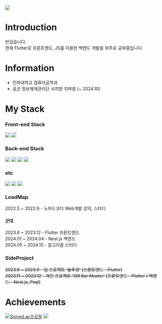 <img src="https://capsule-render.vercel.app/api?type=waving&color=timeGradient&height=220&section=header&text=SMpringles24&fontSize=80" />

# Introduction
반갑습니다.     
현재 Flutter로 프론트엔드, JS를 이용한 백엔드 개발을 위주로 공부중입니다.

# Information
- 인하대학교 컴퓨터공학과 
- 공군 정보체계관리단 사지방 지박령 (~ 2024.10) 

# My Stack
### Front-end Stack
<div>
   <img src="https://img.shields.io/badge/Dart-0175C2?style=flat&logo=Dart&logoColor=white"/>
   <img src="https://img.shields.io/badge/Flutter-02569B?style=flat&logo=flutter&logoColor=white"/>
</div>

### Back-end Stack
<div>
   <img src="https://img.shields.io/badge/javascript-F7DF1E?style=flat&logo=javascript&logoColor=white"/>
   <img src="https://img.shields.io/badge/typescript-3178C6?style=flat&logo=typescript&logoColor=white"/>
   <img src="https://img.shields.io/badge/express-000000?style=flat&logo=express&logoColor=white"/>
   <img src="https://img.shields.io/badge/NestJS-E0234E?style=flat&logo=NestJS&logoColor=white"/>
   
</div>

### etc
<div>
   <img src="https://img.shields.io/badge/nginx-009639?style=flat&logo=nginx&logoColor=white"/>
   <img src="https://img.shields.io/badge/postgresql-4169E1?style=flat&logo=postgresql&logoColor=white"/>
   <img src="https://img.shields.io/badge/MySQL-4479A1?style=flat&logo=MySQL&logoColor=white"/>
</div>

### LoadMap
2022.5 ~ 2022.9 - 노마드코더 Web개발 강의, 스터디
#### 군대
2023.6 ~ 2023.12 - Flutter 프론트엔드   
2024.01 ~ 2024.04 - Nest.js 백엔드   
2024.05 ~ 2024.10 - 알고리즘 스터디


### SideProject
~~2023.6 ~ 2023.9 - 팀 프로젝트 '술주정' [프론트엔드 - Flutter]~~   
~~2023.11 ~ 2023.12 - 개인 프로젝트 'SM Bar Master' [프론트엔드 - Flutter / 백엔드 - Nest.js, Psql]~~


# Achievements
<!--START_SECTION:waka-->
<!--END_SECTION:waka-->
[![Solved.ac프로필](http://mazassumnida.wtf/api/generate_badge?boj=smpringles24)](https://solved.ac/smpringles24)
<img src="https://github-readme-stats.vercel.app/api?username=smpringles24&show_icons=true">
